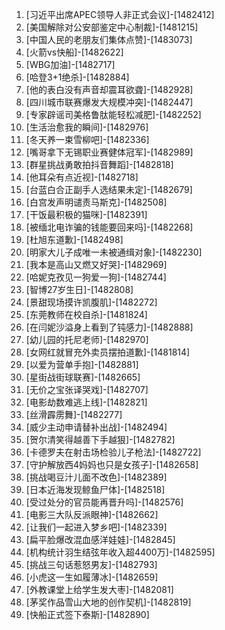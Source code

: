 
1. [习近平出席APEC领导人非正式会议]-[1482412]
1. [美国解除对公安部鉴定中心制裁]-[1481215]
1. [中国人民的老朋友们集体点赞]-[1483073]
1. [火箭vs快船]-[1482622]
1. [WBG加油]-[1482717]
1. [哈登3+1绝杀]-[1482884]
1. [他的表白没有声音却震耳欲聋]-[1482928]
1. [四川城市联赛爆发大规模冲突]-[1482447]
1. [专家辟谣司美格鲁肽能轻松减肥]-[1482252]
1. [生活治愈我的瞬间]-[1482976]
1. [冬天养一束雪柳吧]-[1482336]
1. [嘴哥拿下无锡职业赛健体冠军]-[1482989]
1. [群星挑战勇敢拍抖音舞蹈]-[1482818]
1. [他耳朵有点近视]-[1482718]
1. [台蓝白合正副手人选结果未定]-[1482679]
1. [白宫发声明谴责马斯克]-[1482508]
1. [干饭最积极的猫咪]-[1482391]
1. [被缅北电诈骗的钱能要回来吗]-[1482268]
1. [杜旭东道歉]-[1482498]
1. [明家大儿子成唯一未被通缉对象]-[1482230]
1. [我本是高山又燃又好哭]-[1482969]
1. [哈妮克孜见一狗爱一狗]-[1482744]
1. [智博27岁生日]-[1482808]
1. [景甜现场摸许凯腹肌]-[1482272]
1. [东莞教师在校自杀]-[1481824]
1. [在闫妮沙溢身上看到了钝感力]-[1482888]
1. [幼儿园的托尼老师]-[1482970]
1. [女网红就冒充外卖员摆拍道歉]-[1481814]
1. [以爱为营单手抱]-[1482881]
1. [星街战街球联赛]-[1482665]
1. [无价之宝张译哭戏]-[1482707]
1. [电影劫数难逃上线]-[1482821]
1. [丝滑霹雳舞]-[1482277]
1. [威少主动申请替补出战]-[1482494]
1. [贺尔清笑得越善下手越狠]-[1482782]
1. [卡德罗夫在射击场检验儿子枪法]-[1482722]
1. [守护解放西4妈妈也只是女孩子]-[1482658]
1. [挑战喝豆汁儿面不改色]-[1482389]
1. [日本近海发现鲸鱼尸体]-[1482518]
1. [受过处分的官员能再晋升吗]-[1482576]
1. [电影三大队反派眼神]-[1482662]
1. [让我们一起进入梦乡吧]-[1482339]
1. [扁平脸爆改混血感洋娃娃]-[1482845]
1. [机构统计羽生结弦年收入超4400万]-[1482595]
1. [挑战三句话惹怒男友]-[1482793]
1. [小虎这一生如履薄冰]-[1482659]
1. [外教课堂上给学生发大枣]-[1482081]
1. [茅奖作品雪山大地的创作契机]-[1482819]
1. [快船正式签下泰斯]-[1482890]